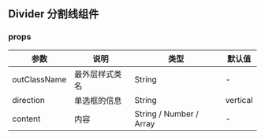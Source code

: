 ## Divider 分割线组件
### props
| 参数       | 说明         | 类型                  | 默认值 |
| ------------ | -------------- | ----------------------- | -------- |
| outClassName | 最外层样式类名 | String                  | -        |
| direction    | 单选框的信息 | String                  | vertical |
| content      | 内容         | String / Number / Array | -        |
